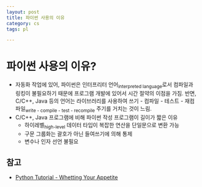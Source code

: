 ```yaml
---
layout: post
title: 파이썬 사용의 이유
category: cs
tags: pl

---
```


# 파이썬 사용의 이유?
- 자동화 작업에 있어, 파이썬은 인터프리터 언어<sub>interpreted language</sub>로서 컴파일과 링킹이 불필요하기 때문에 프로그램 개발에 있어서 시간 절약의 이점을 가짐. 반면, C/C++, Java 등의 언어는 라이브러리를 사용하여 쓰기 - 컴파일 - 테스트 - 재컴파일<sub>write - compile - test - recompile</sub> 주기를 거치는 것이 느림.
- C/C++, Java 프로그램에 비해 파이썬 작성 프로그램이 길이가 짧은 이유
  - 하이레벨<sub>high-level</sub> 데이터 타입이 복잡한 연산을 단일문으로 변환 가능
  - 구문 그룹화는 괄호가 아닌 들여쓰기에 의해 통제
  - 변수나 인자 선언 불필요

## 참고
- [Python Tutorial - Whetting Your Appetite](https://docs.python.org/3/tutorial/appetite.html)